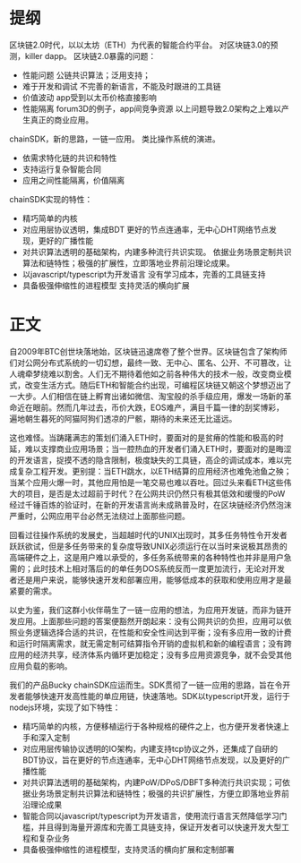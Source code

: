 # 提纲
区块链2.0时代，以以太坊（ETH）为代表的智能合约平台。
对区块链3.0的预测，killer dapp。
区块链2.0暴露的问题：
+ 性能问题
  公链共识算法；泛用支持；
+ 难于开发和调试
  不完善的新语言，不能及时跟进的工具链
+ 价值波动
  app受到以太币价格直接影响
+ 性能隔离
  forum3D的例子，app间竞争资源
以上问题导致2.0架构之上难以产生真正的商业应用。

chainSDK，新的思路，一链一应用。
类比操作系统的演进。
+ 依需求特化链的共识和特性
+ 支持运行复杂智能合同
+ 应用之间性能隔离，价值隔离

chainSDK实现的特性：
+ 精巧简单的内核
+ 对应用层协议透明，集成BDT
  更好的节点连通率，无中心DHT网络节点发现，更好的广播性能
+ 对共识算法透明的基础架构，内建多种流行共识实现。
  依据业务场景定制共识算法和链特性；极强的扩展性，立即落地业界前沿理论成果。
+ 以javascript/typescript为开发语言
  没有学习成本，完善的工具链支持
+ 具备极强伸缩性的进程模型
  支持灵活的横向扩展

# 正文
自2009年BTC创世块落地始，区块链迅速席卷了整个世界。区块链包含了架构师们对公网分布式系统的一切幻想，最终一致、无中心、匿名、公开、不可篡改，让人魂牵梦绕难以割舍。人们无不期待着他如之前各种伟大的技术一般，改变商业模式，改变生活方式。随后ETH和智能合约出现，可编程区块链又朝这个梦想迈出了一大步。人们相信在链上孵育出诸如微信、淘宝般的杀手级应用，爆发一场新的革命近在眼前。然而几年过去，币价大跌，EOS难产，满目千篇一律的刮奖博彩，遍地朝生暮死的阿猫阿狗们透凉的尸骸，期待的未来还无比遥远。

这也难怪。当踌躇满志的策划们涌入ETH时，要面对的是贫瘠的性能和极高的时延，难以支撑商业应用场景；当一腔热血的开发者们涌入ETH时，要面对的是晦涩的开发语言，捉摸不透的隐含限制，极度缺失的工具链，高企的调试成本，难以完成复杂工程开发。更别提：当ETH跳水，以ETH结算的应用经济也难免池鱼之殃；当某个应用火爆一时，其他应用怕是一笔交易也难以吞吐。回过头来看ETH这些伟大的项目，是否是太过超前于时代？在公网共识仍然只有极其低效和缓慢的PoW经过千锤百炼的验证时，在新的开发语言尚未成熟普及时，在区块链经济仍然泡沫严重时，公网应用平台必然无法绕过上面那些问题。

回看过往操作系统的发展史，当超越时代的UNIX出现时，其多任务特性令开发者跃跃欲试，但是多任务带来的复杂度导致UNIX必须运行在以当时来说极其昂贵的高端硬件之上，这是用户难以承受的，多任务系统带来的各种特性也并非是用户急需的；此时技术上相对落后的的单任务DOS系统反而一度更加流行，无论对开发者还是用户来说，能够快速开发和部署应用，能够低成本的获取和使用应用才是最紧要的需求。

以史为鉴，我们这群小伙伴萌生了一链一应用的想法，为应用开发链，而非为链开发应用。上面那些问题的答案便豁然开朗起来：没有公网共识的负担，应用可以依照业务逻辑选择合适的共识，在性能和安全性间达到平衡；没有多应用一致的计费和运行时隔离需求，就无需定制可结算指令开销的虚拟机和新的编程语言；没有跨应用的经济共享，经济体系内循环更加稳定；没有多应用资源竞争，就不会受其他应用负载的影响。

我们的产品Bucky chainSDK应运而生。SDK贯彻了一链一应用的思路，旨在令开发者能够快速开发高性能的单应用链，快速落地。SDK以typescript开发，运行于nodejs环境，实现了如下特性：
+ 精巧简单的内核，方便移植运行于各种规格的硬件之上，也方便开发者快速上手和深入定制
+ 对应用层传输协议透明的IO架构，内建支持tcp协议之外，还集成了自研的BDT协议，旨在更好的节点连通率，无中心DHT网络节点发现，以及更好的广播性能
+ 对共识算法透明的基础架构，内建PoW/DPoS/DBFT多种流行共识实现；可依据业务场景定制共识算法和链特性；极强的共识扩展性，方便立即落地业界前沿理论成果
+ 智能合同以javascript/typescript为开发语言，使用流行语言天然降低学习门槛，并且得到海量开源库和完善工具链支持，保证开发者可以快速开发大型工程和复杂业务
+ 具备极强伸缩性的进程模型，支持灵活的横向扩展和定制部署